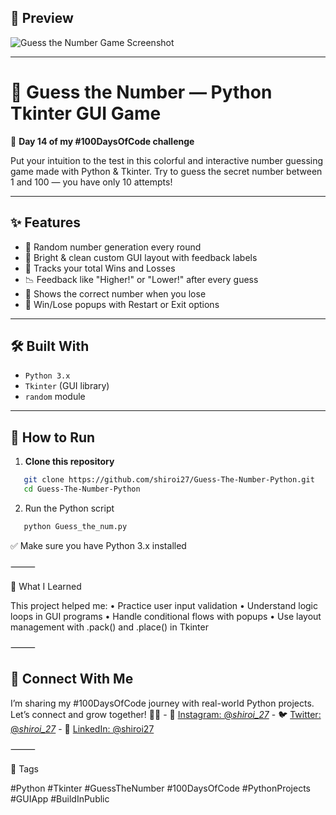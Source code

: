 ## 📸 Preview  
![Guess the Number Game Screenshot](https://github.com/user-attachments/assets/57f67bfe-0eb1-4b27-8904-f6f88f430949)


---

# 🎯 Guess the Number — Python Tkinter GUI Game  
🚀 **Day 14 of my #100DaysOfCode challenge**

Put your intuition to the test in this colorful and interactive number guessing game made with Python & Tkinter. Try to guess the secret number between 1 and 100 — you have only 10 attempts!

---

## ✨ Features

- 🔢 Random number generation every round
- 🎨 Bright & clean custom GUI layout with feedback labels
- 🔁 Tracks your total Wins and Losses
- 📉 Feedback like "Higher!" or "Lower!" after every guess
- 🔐 Shows the correct number when you lose
- 🎉 Win/Lose popups with Restart or Exit options

---

## 🛠️ Built With

- `Python 3.x`
- `Tkinter` (GUI library)
- `random` module

---

## 🚀 How to Run

1. **Clone this repository**
```bash
   git clone https://github.com/shiroi27/Guess-The-Number-Python.git
   cd Guess-The-Number-Python
```
2. Run the Python script
```bash
   python Guess_the_num.py
```

✅ Make sure you have Python 3.x installed

⸻

🧠 What I Learned

This project helped me:
	•	Practice user input validation
	•	Understand logic loops in GUI programs
	•	Handle conditional flows with popups
	•	Use layout management with .pack() and .place() in Tkinter

⸻

## 🤝 Connect With Me

I’m sharing my #100DaysOfCode journey with real-world Python projects.  
Let’s connect and grow together! 🌱✨
            - 📸 [Instagram: @_shiroi_27_](https://instagram.com/_shiroi_27_)
            - 🐦 [Twitter: @_shiroi_27_](https://twitter.com/_shiroi_27_)
            - 💼 [LinkedIn: @shiroi27](https://linkedin.com/in/shiroi27)

⸻

📌 Tags

#Python #Tkinter #GuessTheNumber #100DaysOfCode #PythonProjects #GUIApp #BuildInPublic
